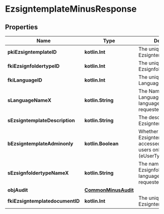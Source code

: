 
# EzsigntemplateMinusResponse

## Properties
Name | Type | Description | Notes
------------ | ------------- | ------------- | -------------
**pkiEzsigntemplateID** | **kotlin.Int** | The unique ID of the Ezsigntemplate | 
**fkiEzsignfoldertypeID** | **kotlin.Int** | The unique ID of the Ezsignfoldertype. | 
**fkiLanguageID** | **kotlin.Int** | The unique ID of the Language.  Valid values:  |Value|Description| |-|-| |1|French| |2|English| | 
**sLanguageNameX** | **kotlin.String** | The Name of the Language in the language of the requester | 
**sEzsigntemplateDescription** | **kotlin.String** | The description of the Ezsigntemplate | 
**bEzsigntemplateAdminonly** | **kotlin.Boolean** | Whether the Ezsigntemplate can be accessed by admin users only (eUserType&#x3D;Normal) | 
**sEzsignfoldertypeNameX** | **kotlin.String** | The name of the Ezsignfoldertype in the language of the requester | 
**objAudit** | [**CommonMinusAudit**](CommonMinusAudit.md) |  | 
**fkiEzsigntemplatedocumentID** | **kotlin.Int** | The unique ID of the Ezsigntemplatedocument |  [optional]



